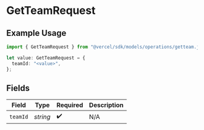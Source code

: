 # GetTeamRequest

## Example Usage

```typescript
import { GetTeamRequest } from "@vercel/sdk/models/operations/getteam.js";

let value: GetTeamRequest = {
  teamId: "<value>",
};
```

## Fields

| Field              | Type               | Required           | Description        |
| ------------------ | ------------------ | ------------------ | ------------------ |
| `teamId`           | *string*           | :heavy_check_mark: | N/A                |